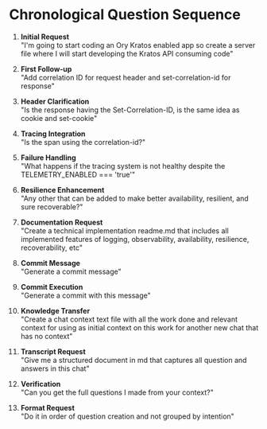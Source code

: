 # Chronological Question Sequence

1. **Initial Request**  
   "I'm going to start coding an Ory Kratos enabled app so create a server file where I will start developing the Kratos API consuming code"

2. **First Follow-up**  
   "Add correlation ID for request header and set-correlation-id for response"

3. **Header Clarification**  
   "Is the response having the Set-Correlation-ID, is the same idea as cookie and set-cookie"

4. **Tracing Integration**  
   "Is the span using the correlation-id?"

5. **Failure Handling**  
   "What happens if the tracing system is not healthy despite the TELEMETRY_ENABLED === 'true'"

6. **Resilience Enhancement**  
   "Any other that can be added to make better availability, resilient, and sure recoverable?"

7. **Documentation Request**  
   "Create a technical implementation readme.md that includes all implemented features of logging, observability, availability, resilience, recoverability, etc"

8. **Commit Message**  
   "Generate a commit message"

9. **Commit Execution**  
   "Generate a commit with this message"

10. **Knowledge Transfer**  
    "Create a chat context text file with all the work done and relevant context for using as initial context on this work for another new chat that has no context"

11. **Transcript Request**  
    "Give me a structured document in md that captures all question and answers in this chat"

12. **Verification**  
    "Can you get the full questions I made from your context?"

13. **Format Request**  
    "Do it in order of question creation and not grouped by intention"
